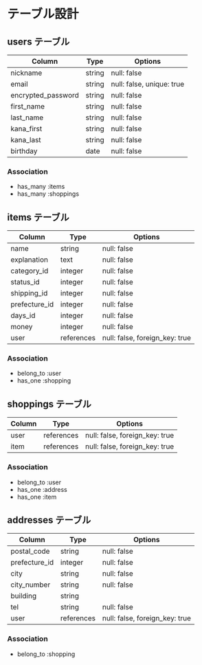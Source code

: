 # テーブル設計

## users テーブル

| Column             | Type   | Options                   |
| ------------------ | ------ | ------------------------- |
| nickname           | string | null: false               |
| email              | string | null: false, unique: true |
| encrypted_password | string | null: false               |
| first_name         | string | null: false               |
| last_name          | string | null: false               |
| kana_first         | string | null: false               |
| kana_last          | string | null: false               |
| birthday           | date   | null: false               |

### Association
- has_many :items
- has_many :shoppings

## items テーブル

| Column        | Type       | Options                        |
| ------------- | ---------- | ------------------------------ |
| name          | string     | null: false                    |
| explanation   | text       | null: false                    |
| category_id   | integer    | null: false                    |
| status_id     | integer    | null: false                    |
| shipping_id   | integer    | null: false                    |
| prefecture_id | integer    | null: false                    |
| days_id       | integer    | null: false                    |
| money         | integer    | null: false                    |
| user          | references | null: false, foreign_key: true |

### Association
- belong_to :user
- has_one :shopping

## shoppings テーブル

| Column | Type       | Options                        |
| ------ | ---------- | ------------------------------ |
| user   | references | null: false, foreign_key: true |
| item   | references | null: false, foreign_key: true |

### Association
- belong_to :user
- has_one :address
- has_one :item

## addresses テーブル

| Column        | Type        | Options     |
| ------------- | ----------- | ----------- |
| postal_code   | string      | null: false |
| prefecture_id | integer     | null: false |
| city          | string      | null: false |
| city_number   | string      | null: false |
| building      | string      |
| tel           | string      | null: false |
| user          | references  | null: false, foreign_key: true |

### Association
- belong_to :shopping